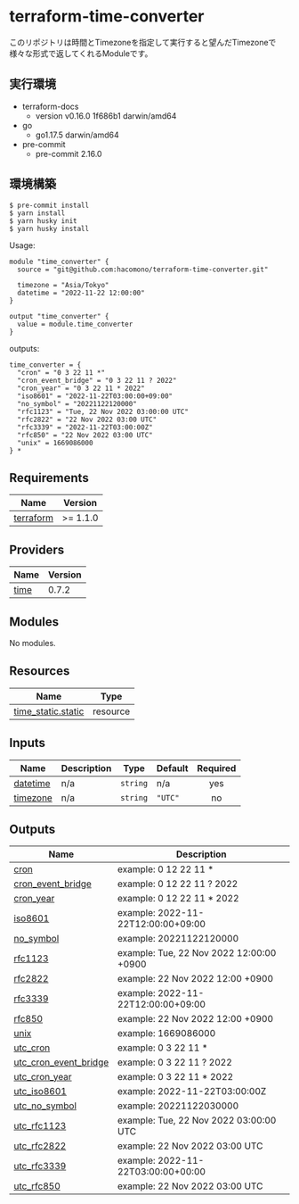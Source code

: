 # terraform-time-converter

このリポジトリは時間とTimezoneを指定して実行すると望んだTimezoneで様々な形式で返してくれるModuleです。

## 実行環境
- terraform-docs
  - version v0.16.0 1f686b1 darwin/amd64
- go
  - go1.17.5 darwin/amd64
- pre-commit
  - pre-commit 2.16.0

## 環境構築

```
$ pre-commit install
$ yarn install
$ yarn husky init
$ yarn husky install
```

<!-- BEGINNING OF PRE-COMMIT-TERRAFORM DOCS HOOK -->
Usage:

```
module "time_converter" {
  source = "git@github.com:hacomono/terraform-time-converter.git"

  timezone = "Asia/Tokyo"
  datetime = "2022-11-22 12:00:00"
}

output "time_converter" {
  value = module.time_converter
}
```
outputs:
```
time_converter = {
  "cron" = "0 3 22 11 *"
  "cron_event_bridge" = "0 3 22 11 ? 2022"
  "cron_year" = "0 3 22 11 * 2022"
  "iso8601" = "2022-11-22T03:00:00+09:00"
  "no_symbol" = "20221122120000"
  "rfc1123" = "Tue, 22 Nov 2022 03:00:00 UTC"
  "rfc2822" = "22 Nov 2022 03:00 UTC"
  "rfc3339" = "2022-11-22T03:00:00Z"
  "rfc850" = "22 Nov 2022 03:00 UTC"
  "unix" = 1669086000
} *
```

## Requirements

| Name | Version |
|------|---------|
| <a name="requirement_terraform"></a> [terraform](#requirement\_terraform) | >= 1.1.0 |

## Providers

| Name | Version |
|------|---------|
| <a name="provider_time"></a> [time](#provider\_time) | 0.7.2 |

## Modules

No modules.

## Resources

| Name | Type |
|------|------|
| [time_static.static](https://registry.terraform.io/providers/hashicorp/time/latest/docs/resources/static) | resource |

## Inputs

| Name | Description | Type | Default | Required |
|------|-------------|------|---------|:--------:|
| <a name="input_datetime"></a> [datetime](#input\_datetime) | n/a | `string` | n/a | yes |
| <a name="input_timezone"></a> [timezone](#input\_timezone) | n/a | `string` | `"UTC"` | no |

## Outputs

| Name | Description |
|------|-------------|
| <a name="output_cron"></a> [cron](#output\_cron) | example: 0 12 22 11 * |
| <a name="output_cron_event_bridge"></a> [cron\_event\_bridge](#output\_cron\_event\_bridge) | example: 0 12 22 11 ? 2022 |
| <a name="output_cron_year"></a> [cron\_year](#output\_cron\_year) | example: 0 12 22 11 * 2022 |
| <a name="output_iso8601"></a> [iso8601](#output\_iso8601) | example: 2022-11-22T12:00:00+09:00 |
| <a name="output_no_symbol"></a> [no\_symbol](#output\_no\_symbol) | example: 20221122120000 |
| <a name="output_rfc1123"></a> [rfc1123](#output\_rfc1123) | example: Tue, 22 Nov 2022 12:00:00 +0900 |
| <a name="output_rfc2822"></a> [rfc2822](#output\_rfc2822) | example: 22 Nov 2022 12:00 +0900 |
| <a name="output_rfc3339"></a> [rfc3339](#output\_rfc3339) | example: 2022-11-22T12:00:00+09:00 |
| <a name="output_rfc850"></a> [rfc850](#output\_rfc850) | example: 22 Nov 2022 12:00 +0900 |
| <a name="output_unix"></a> [unix](#output\_unix) | example: 1669086000 |
| <a name="output_utc_cron"></a> [utc\_cron](#output\_utc\_cron) | example: 0 3 22 11 * |
| <a name="output_utc_cron_event_bridge"></a> [utc\_cron\_event\_bridge](#output\_utc\_cron\_event\_bridge) | example: 0 3 22 11 ? 2022 |
| <a name="output_utc_cron_year"></a> [utc\_cron\_year](#output\_utc\_cron\_year) | example: 0 3 22 11 * 2022 |
| <a name="output_utc_iso8601"></a> [utc\_iso8601](#output\_utc\_iso8601) | example: 2022-11-22T03:00:00Z |
| <a name="output_utc_no_symbol"></a> [utc\_no\_symbol](#output\_utc\_no\_symbol) | example: 20221122030000 |
| <a name="output_utc_rfc1123"></a> [utc\_rfc1123](#output\_utc\_rfc1123) | example: Tue, 22 Nov 2022 03:00:00 UTC |
| <a name="output_utc_rfc2822"></a> [utc\_rfc2822](#output\_utc\_rfc2822) | example: 22 Nov 2022 03:00 UTC |
| <a name="output_utc_rfc3339"></a> [utc\_rfc3339](#output\_utc\_rfc3339) | example: 2022-11-22T03:00:00+00:00 |
| <a name="output_utc_rfc850"></a> [utc\_rfc850](#output\_utc\_rfc850) | example: 22 Nov 2022 03:00 UTC |
<!-- END OF PRE-COMMIT-TERRAFORM DOCS HOOK -->
